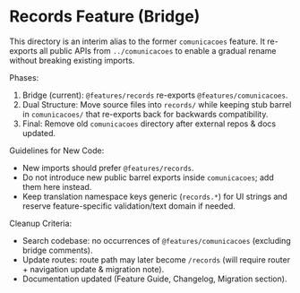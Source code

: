 # Records Feature (Bridge)

This directory is an interim alias to the former `comunicacoes` feature.
It re-exports all public APIs from `../comunicacoes` to enable a gradual rename
without breaking existing imports.

Phases:

1. Bridge (current): `@features/records` re-exports `@features/comunicacoes`.
2. Dual Structure: Move source files into `records/` while keeping stub barrel in `comunicacoes/` that re-exports back for backwards compatibility.
3. Final: Remove old `comunicacoes` directory after external repos & docs updated.

Guidelines for New Code:

- New imports should prefer `@features/records`.
- Do not introduce new public barrel exports inside `comunicacoes`; add them here instead.
- Keep translation namespace keys generic (`records.*`) for UI strings and reserve feature-specific validation/text domain if needed.

Cleanup Criteria:

- Search codebase: no occurrences of `@features/comunicacoes` (excluding bridge comments).
- Update routes: route path may later become `/records` (will require router + navigation update & migration note).
- Documentation updated (Feature Guide, Changelog, Migration section).

